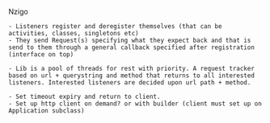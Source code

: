 Nzigo

	- Listeners register and deregister themselves (that can be activities, classes, singletons etc)
	- They send Request(s) specifying what they expect back and that is send to them through a general callback specified after registration (interface on top)

	- Lib is a pool of threads for rest with priority. A request tracker based on url + querystring and method that returns to all interested listeners. Interested listeners are decided upon url path + method.

	- Set timeout expiry and return to client.
	- Set up http client on demand? or with builder (client must set up on Application subclass)